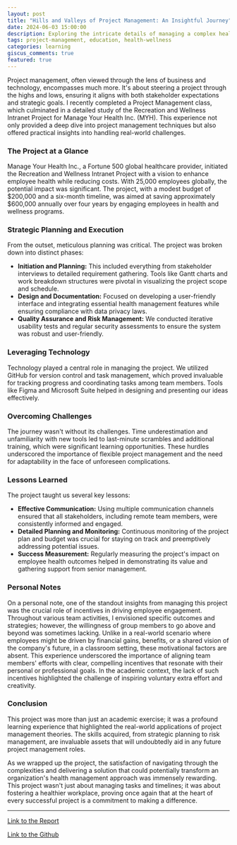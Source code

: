 ```yaml
---
layout: post
title: "Hills and Valleys of Project Management: An Insightful Journey"
date: 2024-06-03 15:00:00
description: Exploring the intricate details of managing a complex health and wellness project from a university course perspective.
tags: project-management, education, health-wellness
categories: learning
giscus_comments: true
featured: true
---
```


Project management, often viewed through the lens of business and technology, encompasses much more. It's about steering a project through the highs and lows, ensuring it aligns with both stakeholder expectations and strategic goals. I recently completed a Project Management class, which culminated in a detailed study of the Recreation and Wellness Intranet Project for Manage Your Health Inc. (MYH). This experience not only provided a deep dive into project management techniques but also offered practical insights into handling real-world challenges.

### The Project at a Glance

Manage Your Health Inc., a Fortune 500 global healthcare provider, initiated the Recreation and Wellness Intranet Project with a vision to enhance employee health while reducing costs. With 25,000 employees globally, the potential impact was significant. The project, with a modest budget of $200,000 and a six-month timeline, was aimed at saving approximately $600,000 annually over four years by engaging employees in health and wellness programs.

### Strategic Planning and Execution

From the outset, meticulous planning was critical. The project was broken down into distinct phases:
- **Initiation and Planning:** This included everything from stakeholder interviews to detailed requirement gathering. Tools like Gantt charts and work breakdown structures were pivotal in visualizing the project scope and schedule.
- **Design and Documentation:** Focused on developing a user-friendly interface and integrating essential health management features while ensuring compliance with data privacy laws.
- **Quality Assurance and Risk Management:** We conducted iterative usability tests and regular security assessments to ensure the system was robust and user-friendly.

### Leveraging Technology

Technology played a central role in managing the project. We utilized GitHub for version control and task management, which proved invaluable for tracking progress and coordinating tasks among team members. Tools like Figma and Microsoft Suite helped in designing and presenting our ideas effectively.

### Overcoming Challenges

The journey wasn't without its challenges. Time underestimation and unfamiliarity with new tools led to last-minute scrambles and additional training, which were significant learning opportunities. These hurdles underscored the importance of flexible project management and the need for adaptability in the face of unforeseen complications.

### Lessons Learned

The project taught us several key lessons:
- **Effective Communication:** Using multiple communication channels ensured that all stakeholders, including remote team members, were consistently informed and engaged.
- **Detailed Planning and Monitoring:** Continuous monitoring of the project plan and budget was crucial for staying on track and preemptively addressing potential issues.
- **Success Measurement:** Regularly measuring the project's impact on employee health outcomes helped in demonstrating its value and gathering support from senior management.

### Personal Notes

On a personal note, one of the standout insights from managing this project was the crucial role of incentives in driving employee engagement. Throughout various team activities, I envisioned specific outcomes and strategies; however, the willingness of group members to go above and beyond was sometimes lacking. Unlike in a real-world scenario where employees might be driven by financial gains, benefits, or a shared vision of the company's future, in a classroom setting, these motivational factors are absent. This experience underscored the importance of aligning team members' efforts with clear, compelling incentives that resonate with their personal or professional goals. In the academic context, the lack of such incentives highlighted the challenge of inspiring voluntary extra effort and creativity.

### Conclusion

This project was more than just an academic exercise; it was a profound learning experience that highlighted the real-world applications of project management theories. The skills acquired, from strategic planning to risk management, are invaluable assets that will undoubtedly aid in any future project management roles.

As we wrapped up the project, the satisfaction of navigating through the complexities and delivering a solution that could potentially transform an organization's health management approach was immensely rewarding. This project wasn't just about managing tasks and timelines; it was about fostering a healthier workplace, proving once again that at the heart of every successful project is a commitment to making a difference.

---

[Link to the Report](/assets/pdf/ProjectManagement_Report.pdf)

[Link to the Github](https://github.com/kgoel59/883-project-management)